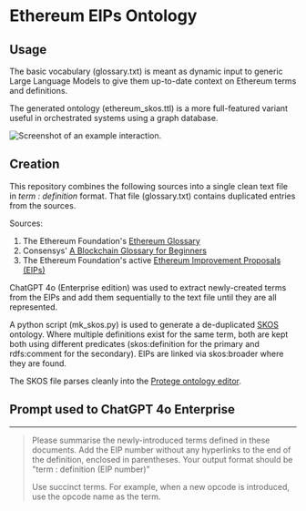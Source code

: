 Ethereum EIPs Ontology
======================

Usage
-----
The basic vocabulary (glossary.txt) is meant as dynamic input to generic Large Language Models to give them up-to-date context on Ethereum terms and definitions.

The generated ontology (ethereum_skos.ttl) is a more full-featured variant useful in orchestrated systems using a graph database.

![Screenshot of an example interaction.](https://github.com/prototypo/ethereum-eips-ontology/blob/main/images/example-interaction.png?raw=true&token=GHSAT0AAAAAACYBPZR4CN4JMSQNKPBSI5G6ZYVUIWQ)

Creation
--------
This repository combines the following sources into a single clean text file in _term : definition_ format. That file (glossary.txt) contains duplicated entries from the sources.

Sources:

1. The Ethereum Foundation's [Ethereum Glossary](https://ethereum.org/en/glossary/)
2. Consensys' [A Blockchain Glossary for Beginners](https://consensys.io/knowledge-base/a-blockchain-glossary-for-beginners)
3. The Ethereum Foundation's active [Ethereum Improvement Proposals (EIPs)](https://github.com/ethereum/EIPs/tree/master)

ChatGPT 4o (Enterprise edition) was used to extract newly-created terms from the EIPs and add them sequentially to the text file until they are all represented.

A python script (mk_skos.py) is used to generate a de-duplicated [SKOS](https://en.wikipedia.org/wiki/Simple_Knowledge_Organization_System) ontology. Where multiple definitions exist for the same term, both are kept both using different predicates (skos:definition for the primary and rdfs:comment for the secondary). EIPs are linked via skos:broader where they are found.

The SKOS file parses cleanly into the [Protege ontology editor](https://protege.stanford.edu/).

Prompt used to ChatGPT 4o Enterprise
------------------------------------

---

> Please summarise the newly-introduced terms defined in these documents.
> Add the EIP number without any hyperlinks to the end of the definition,
> enclosed in parentheses. Your output format should be "term : definition (EIP number)" 
> 
> Use succinct terms. For example, when a new opcode is introduced, use the opcode name
> as the term.

